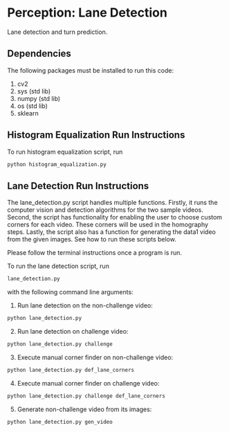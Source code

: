 # Perception: Lane Detection

Lane detection and turn prediction.

## Dependencies

The following packages must be installed to run this code:

1. cv2
2. sys (std lib)
3. numpy (std lib)
4. os (std lib)
5. sklearn

## Histogram Equalization Run Instructions

To run histogram equalization script, run

```bash
python histogram_equalization.py
```

## Lane Detection Run Instructions

The lane_detection.py script handles multiple functions. Firstly, it runs the computer vision and detection algorithms for the two sample videos. Second, the script has functionality for enabling the user to choose custom corners for each video. These corners will be used in the homography steps. Lastly, the script also has a function for generating the data1 video from the given images. See how to run these scripts below.

Please follow the terminal instructions once a program is run.

To run the lane detection script, run

```bash
lane_detection.py
```

with the following command line arguments:

1. Run lane detection on the non-challenge video:

```bash
python lane_detection.py
```

2. Run lane detection on challenge video:

```bash
python lane_detection.py challenge
```

3. Execute manual corner finder on non-challenge video:

```bash
python lane_detection.py def_lane_corners
```

4. Execute manual corner finder on challenge video:

```bash
python lane_detection.py challenge def_lane_corners
```

5. Generate non-challenge video from its images:

```bash
python lane_detection.py gen_video
```
